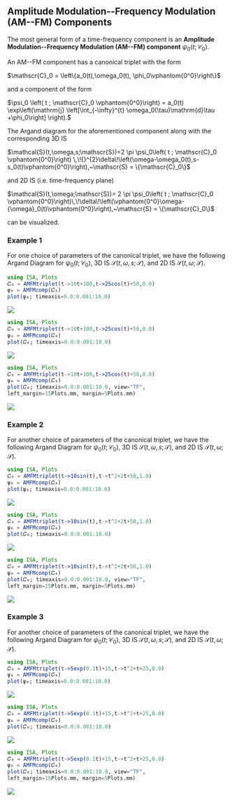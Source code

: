 ## Amplitude Modulation--Frequency Modulation (AM--FM) Components

The most general form of a time-frequency component is an  **Amplitude Modulation--Frequency Modulation (AM--FM) component** $\psi_0(t;\mathscr{C}_0)$.

An AM--FM component has a canonical triplet with the form

$\mathscr{C}_0 = \left\{a_0(t),\omega_0(t), \phi_0\vphantom{0^0}\right\}$

and a component of the form

$\psi_0 \left( t ; \mathscr{C}_0 \vphantom{0^0}\right) = a_0(t) \exp\left(\mathrm{j} \left[\int_{-\infty}^{t} \omega_0(\tau)\mathrm{d}\tau +\phi_0\right] \right).$

The Argand diagram for the aforementioned component along with the corresponding 3D IS

$\mathcal{S}(t,\omega,s;\mathscr{S})=2 \pi  \psi_0\left( t ; \mathscr{C}_0 \vphantom{0^0}\right) \,\!{}^{2}\delta\!\left(\omega-\omega_0(t),s-s_0(t)\vphantom{0^0}\right),~\mathscr{S} = \{\mathscr{C}_0\}$

and 2D IS (i.e. time-frequency plane)

$\mathcal{S}(t,\omega;\mathscr{S})=  2 \pi  \psi_0\left( t ; \mathscr{C}_0 \vphantom{0^0}\right)\,\!\delta\!\left(\vphantom{0^0}\omega-{\omega}_0(t)\vphantom{0^0}\right),~\mathscr{S} = \{\mathscr{C}_0\}$

can be visualized.


### Example 1
For one choice of parameters of the canonical triplet, we have the following Argand Diagram for $\psi_0(t;\mathscr{C}_0)$, 3D IS $\mathcal{S}(t,\omega,s;\mathscr{S})$, and 2D IS $\mathcal{S}(t,\omega;\mathscr{S})$.

```julia
using ISA, Plots
𝐶₀ = AMFMtriplet(t->10t+100,t->25cos(t)+50,0.0)
ψ₀ = AMFMcomp(𝐶₀)
plot(ψ₀; timeaxis=0.0:0.001:10.0)
```
![](https://raw.githubusercontent.com/NMSU-ISA/ISA/master/docs/src/assets/IS_exAMFM1.png)

```julia
using ISA, Plots
𝐶₀ = AMFMtriplet(t->10t+100,t->25cos(t)+50,0.0)
ψ₀ = AMFMcomp(𝐶₀)
plot(𝐶₀; timeaxis=0.0:0.001:10.0)
```
![](https://raw.githubusercontent.com/NMSU-ISA/ISA/master/docs/src/assets/IS_exAMFM2.png)

```julia
using ISA, Plots
𝐶₀ = AMFMtriplet(t->10t+100,t->25cos(t)+50,0.0)
ψ₀ = AMFMcomp(𝐶₀)
plot(𝐶₀; timeaxis=0.0:0.001:10.0, view="TF",
left_margin=15Plots.mm, margin=5Plots.mm)
```
![](https://raw.githubusercontent.com/NMSU-ISA/ISA/master/docs/src/assets/IS_exAMFM3.png)


### Example 2

For another choice of parameters of the canonical triplet, we have the following Argand Diagram for $\psi_0(t;\mathscr{C}_0)$, 3D IS $\mathcal{S}(t,\omega,s;\mathscr{S})$, and 2D IS $\mathcal{S}(t,\omega;\mathscr{S})$.

```julia
using ISA, Plots
𝐶₀ = AMFMtriplet(t->10sin(t),t->t^2+2t+50,1.0)
ψ₀ = AMFMcomp(𝐶₀)
plot(ψ₀; timeaxis=0.0:0.001:10.0)
```
![](https://raw.githubusercontent.com/NMSU-ISA/ISA/master/docs/src/assets/IS_exAMFM4.png)

```julia
using ISA, Plots
𝐶₀ = AMFMtriplet(t->10sin(t),t->t^2+2t+50,1.0)
ψ₀ = AMFMcomp(𝐶₀)
plot(𝐶₀; timeaxis=0.0:0.001:10.0)
```
![](https://raw.githubusercontent.com/NMSU-ISA/ISA/master/docs/src/assets/IS_exAMFM5.png)

```julia
using ISA, Plots
𝐶₀ = AMFMtriplet(t->10sin(t),t->t^2+2t+50,1.0)
ψ₀ = AMFMcomp(𝐶₀)
plot(𝐶₀; timeaxis=0.0:0.001:10.0, view="TF",
left_margin=15Plots.mm, margin=5Plots.mm)
```
![](https://raw.githubusercontent.com/NMSU-ISA/ISA/master/docs/src/assets/IS_exAMFM6.png)


### Example 3

For another choice of parameters of the canonical triplet, we have the following Argand Diagram for $\psi_0(t;\mathscr{C}_0)$, 3D IS $\mathcal{S}(t,\omega,s;\mathscr{S})$, and 2D IS $\mathcal{S}(t,\omega;\mathscr{S})$.

```julia
using ISA, Plots
𝐶₀ = AMFMtriplet(t->5exp(0.1t)+15,t->t^2+t+25,0.0)
ψ₀ = AMFMcomp(𝐶₀)
plot(ψ₀; timeaxis=0.0:0.001:10.0)
```

![](https://raw.githubusercontent.com/NMSU-ISA/ISA/master/docs/src/assets/IS_exAMFM7.png)

```julia
using ISA, Plots
𝐶₀ = AMFMtriplet(t->5exp(0.1t)+15,t->t^2+t+25,0.0)
ψ₀ = AMFMcomp(𝐶₀)
plot(𝐶₀; timeaxis=0.0:0.001:10.0)
```
![](https://raw.githubusercontent.com/NMSU-ISA/ISA/master/docs/src/assets/IS_exAMFM8.png)

```julia
using ISA, Plots
𝐶₀ = AMFMtriplet(t->5exp(0.1t)+15,t->t^2+t+25,0.0)
ψ₀ = AMFMcomp(𝐶₀)
plot(𝐶₀; timeaxis=0.0:0.001:10.0, view="TF",
left_margin=15Plots.mm, margin=5Plots.mm)
```
![](https://raw.githubusercontent.com/NMSU-ISA/ISA/master/docs/src/assets/IS_exAMFM9.png)
